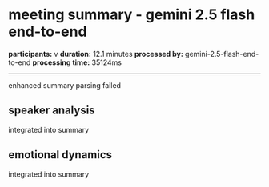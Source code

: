 # meeting summary - gemini 2.5 flash end-to-end

**participants:** v
**duration:** 12.1 minutes
**processed by:** gemini-2.5-flash-end-to-end
**processing time:** 35124ms

---

enhanced summary parsing failed

## speaker analysis
integrated into summary

## emotional dynamics
integrated into summary
